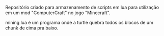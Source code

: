 Repositório criado para armazenamento de scripts em lua para utilização em um mod "ComputerCraft" no jogo "Minecraft".

mining.lua é um programa onde a turtle quebra todos os blocos de um chunk de cima pra baixo.
